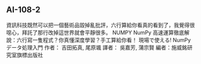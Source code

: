 ## AI-108-2
資訊科技既然可以把一個藝術品毀掉亂批評，六行算給你看真的看到了，我覺得很噁心，拜託了那行改掉這世界就會平靜很多。
NUMPY
NumPy 高速運算徹底解說：六行寫一隻程式？你真懂深度學習？手工算給你看！
現場で使える! NumPyデータ処理入門
作者： 吉田拓真, 尾原颯   譯者： 吳嘉芳, 蒲宗賢
編者：施威銘研究室旗標出版社 

